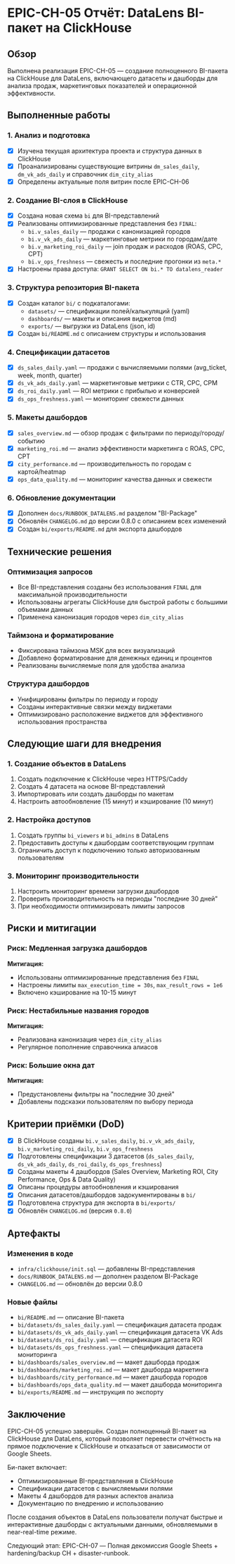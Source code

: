# EPIC-CH-05 Отчёт: DataLens BI-пакет на ClickHouse

## Обзор

Выполнена реализация EPIC-CH-05 — создание полноценного BI-пакета на ClickHouse для DataLens, включающего датасеты и дашборды для анализа продаж, маркетинговых показателей и операционной эффективности.

## Выполненные работы

### 1. Анализ и подготовка
- [x] Изучена текущая архитектура проекта и структура данных в ClickHouse
- [x] Проанализированы существующие витрины `dm_sales_daily`, `dm_vk_ads_daily` и справочник `dim_city_alias`
- [x] Определены актуальные поля витрин после EPIC-CH-06

### 2. Создание BI-слоя в ClickHouse
- [x] Создана новая схема `bi` для BI-представлений
- [x] Реализованы оптимизированные представления без `FINAL`:
  - `bi.v_sales_daily` — продажи с канонизацией городов
  - `bi.v_vk_ads_daily` — маркетинговые метрики по городам/дате
  - `bi.v_marketing_roi_daily` — join продаж и расходов (ROAS, CPC, CPT)
  - `bi.v_ops_freshness` — свежесть и последние прогонки из `meta.*`
- [x] Настроены права доступа: `GRANT SELECT ON bi.* TO datalens_reader`

### 3. Структура репозитория BI-пакета
- [x] Создан каталог `bi/` с подкаталогами:
  - `datasets/` — спецификации полей/калькуляций (yaml)
  - `dashboards/` — макеты и описания виджетов (md)
  - `exports/` — выгрузки из DataLens (json, id)
- [x] Создан `bi/README.md` с описанием структуры и использования

### 4. Спецификации датасетов
- [x] `ds_sales_daily.yaml` — продажи с вычисляемыми полями (avg_ticket, week, month, quarter)
- [x] `ds_vk_ads_daily.yaml` — маркетинговые метрики с CTR, CPC, CPM
- [x] `ds_roi_daily.yaml` — ROI метрики с прибылью и конверсией
- [x] `ds_ops_freshness.yaml` — мониторинг свежести данных

### 5. Макеты дашбордов
- [x] `sales_overview.md` — обзор продаж с фильтрами по периоду/городу/событию
- [x] `marketing_roi.md` — анализ эффективности маркетинга с ROAS, CPC, CPT
- [x] `city_performance.md` — производительность по городам с картой/heatmap
- [x] `ops_data_quality.md` — мониторинг качества данных и свежести

### 6. Обновление документации
- [x] Дополнен `docs/RUNBOOK_DATALENS.md` разделом "BI-Package"
- [x] Обновлён `CHANGELOG.md` до версии 0.8.0 с описанием всех изменений
- [x] Создан `bi/exports/README.md` для экспорта дашбордов

## Технические решения

### Оптимизация запросов
- Все BI-представления созданы без использования `FINAL` для максимальной производительности
- Использованы агрегаты ClickHouse для быстрой работы с большими объемами данных
- Применена канонизация городов через `dim_city_alias`

### Таймзона и форматирование
- Фиксирована таймзона MSK для всех визуализаций
- Добавлено форматирование для денежных единиц и процентов
- Реализованы вычисляемые поля для удобства анализа

### Структура дашбордов
- Унифицированы фильтры по периоду и городу
- Созданы интерактивные связки между виджетами
- Оптимизировано расположение виджетов для эффективного использования пространства

## Следующие шаги для внедрения

### 1. Создание объектов в DataLens
1. Создать подключение к ClickHouse через HTTPS/Caddy
2. Создать 4 датасета на основе BI-представлений
3. Импортировать или создать дашборды по макетам
4. Настроить автообновление (15 минут) и кэширование (10 минут)

### 2. Настройка доступов
1. Создать группы `bi_viewers` и `bi_admins` в DataLens
2. Предоставить доступы к дашбордам соответствующим группам
3. Ограничить доступ к подключению только авторизованным пользователям

### 3. Мониторинг производительности
1. Настроить мониторинг времени загрузки дашбордов
2. Проверить производительность на периоды "последние 30 дней"
3. При необходимости оптимизировать лимиты запросов

## Риски и митигации

### Риск: Медленная загрузка дашбордов
**Митигация:**
- Использованы оптимизированные представления без `FINAL`
- Настроены лимиты `max_execution_time = 30s`, `max_result_rows = 1e6`
- Включено кэширование на 10-15 минут

### Риск: Нестабильные названия городов
**Митигация:**
- Реализована канонизация через `dim_city_alias`
- Регулярное пополнение справочника алиасов

### Риск: Большие окна дат
**Митигация:**
- Предустановлены фильтры на "последние 30 дней"
- Добавлены подсказки пользователям по выбору периода

## Критерии приёмки (DoD)

- [x] В ClickHouse созданы `bi.v_sales_daily`, `bi.v_vk_ads_daily`, `bi.v_marketing_roi_daily`, `bi.v_ops_freshness`
- [x] Подготовлены спецификации 3 датасетов (`ds_sales_daily`, `ds_vk_ads_daily`, `ds_roi_daily`, `ds_ops_freshness`)
- [x] Созданы макеты 4 дашбордов (Sales Overview, Marketing ROI, City Performance, Ops & Data Quality)
- [x] Описаны процедуры автообновления и кэширования
- [x] Описания датасетов/дашбордов задокументированы в `bi/`
- [x] Подготовлена структура для экспорта в `bi/exports/`
- [x] Обновлён `CHANGELOG.md` (версия `0.8.0`)

## Артефакты

### Изменения в коде
- `infra/clickhouse/init.sql` — добавлены BI-представления
- `docs/RUNBOOK_DATALENS.md` — дополнен разделом BI-Package
- `CHANGELOG.md` — обновлён до версии 0.8.0

### Новые файлы
- `bi/README.md` — описание BI-пакета
- `bi/datasets/ds_sales_daily.yaml` — спецификация датасета продаж
- `bi/datasets/ds_vk_ads_daily.yaml` — спецификация датасета VK Ads
- `bi/datasets/ds_roi_daily.yaml` — спецификация датасета ROI
- `bi/datasets/ds_ops_freshness.yaml` — спецификация датасета мониторинга
- `bi/dashboards/sales_overview.md` — макет дашборда продаж
- `bi/dashboards/marketing_roi.md` — макет дашборда маркетинга
- `bi/dashboards/city_performance.md` — макет дашборда городов
- `bi/dashboards/ops_data_quality.md` — макет дашборда мониторинга
- `bi/exports/README.md` — инструкция по экспорту

## Заключение

EPIC-CH-05 успешно завершён. Создан полноценный BI-пакет на ClickHouse для DataLens, который позволяет перевести отчётность на прямое подключение к ClickHouse и отказаться от зависимости от Google Sheets.

Би-пакет включает:
- Оптимизированные BI-представления в ClickHouse
- Спецификации датасетов с вычисляемыми полями
- Макеты 4 дашбордов для разных аспектов анализа
- Документацию по внедрению и использованию

После создания объектов в DataLens пользователи получат быстрые и интерактивные дашборды с актуальными данными, обновляемыми в near-real-time режиме.

Следующий этап: EPIC-CH-07 — Полная декомиссия Google Sheets + hardening/backup CH + disaster-runbook.